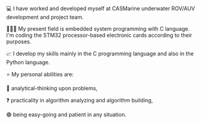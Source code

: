 💻 I have worked and developed myself at CASMarine underwater ROV/AUV development and project team.

👨🏻‍💻 My present field is embedded system programming with C language. I'm coding the STM32 processor-based electronic cards according to their purposes.

📈 I develop my skills mainly in the C programming language and also in the Python language.

⭐ My personal abilities are: 

💯 analytical-thinking upon problems, 

❓ practicality in algorithm analyzing and algorithm building, 

🟢 being easy-going and patient in any situation.
